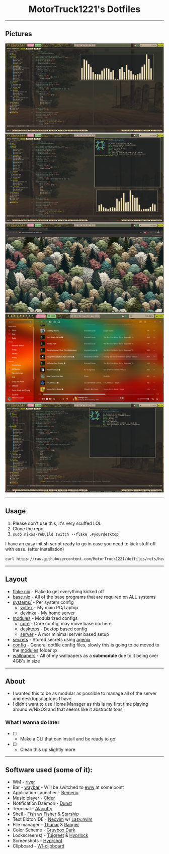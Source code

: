 <h1 align="center">
        MotorTruck1221's Dotfiles
    <br>
</h1>

---
## Pictures
<p align="center">
    <img src="./.github/assets/1.png" /> <br>
    <img src="./.github/assets/2.png" /> <br>
    <img src="./.github/assets/3.png" /> <br>
    <img src="./.github/assets/4.png" /> <br>
    <img src="./.github/assets/5.png" /> <br>
</p>

---
## Usage

1. Please don't use this, it's very scuffed LOL
2. Clone the repo
3. `sudo nixos-rebuild switch --flake .#yourdesktop`

I have an easy init.sh script ready to go in case you need to kick stuff off with ease. (after installation)
```bash
curl https://raw.githubusercontent.com/MotorTruck1221/dotfiles/refs/heads/main/init.sh | bash
```

---
## Layout
 - [flake.nix](./flake.nix) - Flake to get everything kicked off
 - [base.nix](./base.nix) - All of the base programs that are required on ALL systems
 - [systems/](./systems/) - Per system config
    - [voltex](./sytstems/voltex) - My main PC/Laptop
    - [devinka](./systems/devinka) - My home server
- [modules](./modules) - Modularized configs
    - [core](./modules/core) - Core config, may move base.nix here
    - [desktops](./modules/desktops) - Dektop based config
    - [server](./modules/servers) - A mor minimal server based setup
- [secrets](./secrets) - Stored secrets using [agenix](https://github.com/ryantm/agenix)
- [config](./config) - General dotfile config files, slowly this is going to be moved to the [modules](./modules) folder :p
- [wallpapers](./wallpapers) - All of my wallpapers as a **submodule** due to it being over 4GB's in size
---
## About

- I wanted this to be as modular as possible to manage all of the server and desktops/laptops I have.
- I didn't want to use Home Manager as this is my first time playing around w/NixOS and that seems like it abstracts tons

### What I wanna do later
- [ ] - Make a CLI that can install and be ready to go!
- [ ] - Clean this up slightly more

---

## Software used (some of it):

- WM - [river](https://codeberg.org/river/river)
- Bar - [waybar](https://github.com/Alexays/wayber) - Will be switched to [eww](https://github.com/elkowar/eww) at some point
- Application Launcher - [Bemenu](https://github.com/cloudef/bemenu)
- Music player - [Cider](https://cider.sh)
- Notification Daemon - [Dunst](https://github.com/dunst-project/dunst)
- Terminal - [Alacritty](https://github.com/alacritty/alacritty)
- Shell - [Fish](https://github.com/fish-shell/fish) w/ [Fisher](https://github.com/jorgebucaran/fisher) & [Starship](https://github.com/starship/starship)
- Text Eidtor/IDE - [Neovim](https://github.com/neovim/neovim) w/ [Lazy.nvim](https://github.com/folke/lazy.nvim)
- File manager - [Thunar](https://gitlab.xfce.org/xfce/thunar) & [Ranger](https://github.com/ranger/ranger)
- Color Scheme - [Gruvbox Dark](https://github.com/morhetz/gruvbox)
- Lockscreen(s) - [Tuigreet](https://github.com/apognu/tuigreet) & [Hyprlock](https://github.com/hyprwm/hyprlock)
- Screenshots - [Hyprshot](https://github.com/gustash/hyprshot)
- Clipboard - [Wl-clipboard](https://github.com/bugaevc/wl-clipboard)
